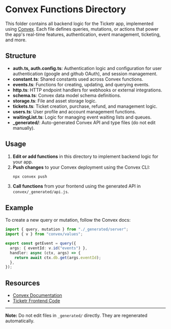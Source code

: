 
# Convex Functions Directory

This folder contains all backend logic for the Ticketr app, implemented using [Convex](https://convex.dev/). Each file defines queries, mutations, or actions that power the app's real-time features, authentication, event management, ticketing, and more.

## Structure

- **auth.ts, auth.config.ts**: Authentication logic and configuration for user authentication (google and github OAuth), and session management.
- **constant.ts**: Shared constants used across Convex functions.
- **events.ts**: Functions for creating, updating, and querying events.
- **http.ts**: HTTP endpoint handlers for webhooks or external integrations.
- **schema.ts**: Convex data model schema definitions.
- **storage.ts**: File and asset storage logic.
- **tickets.ts**: Ticket creation, purchase, refund, and management logic.
- **users.ts**: User profile and account management functions.
- **waitingList.ts**: Logic for managing event waiting lists and queues.
- **_generated/**: Auto-generated Convex API and type files (do not edit manually).

## Usage

1. **Edit or add functions** in this directory to implement backend logic for your app.
2. **Push changes** to your Convex deployment using the Convex CLI:
   ```bash
   npx convex push
   ```
3. **Call functions** from your frontend using the generated API in `convex/_generated/api.js`.

## Example

To create a new query or mutation, follow the Convex docs:

```ts
import { query, mutation } from "./_generated/server";
import { v } from "convex/values";

export const getEvent = query({
  args: { eventId: v.id("events") },
  handler: async (ctx, args) => {
    return await ctx.db.get(args.eventId);
  },
});
```

## Resources

- [Convex Documentation](https://docs.convex.dev/)
- [Ticketr Frontend Code](../app/)

---
**Note:** Do not edit files in `_generated/` directly. They are regenerated automatically.
